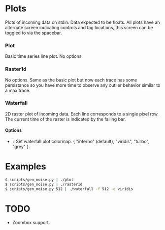 Plots
=====

Plots of incoming data on stdin. Data expected to be floats. All plots have an
alternate screen indicating controls and tag locations, this screen can be
toggled to via the spacebar.

### Plot

Basic time series line plot. No options.

### Raster1d

No options. Same as the basic plot but now each trace has some persistance so
you have more time to observe any outlier behavior similar to a max trace.

### Waterfall

2D raster plot of incoming data. Each line corresponds to a single pixel row.
The current time of the raster is indicated by the falling bar.

#### Options

- `c` Set waterfall plot colormap. { "inferno" (default), "viridis", "turbo", "grey" }.

Examples
========

```sh
$ scripts/gen_noise.py | ./plot
$ scripts/gen_noise.py | ./raster1d
$ scripts/gen_noise.py 512 | ./waterfall -f 512 -c viridis
```

TODO
====

- Zoombox support.
